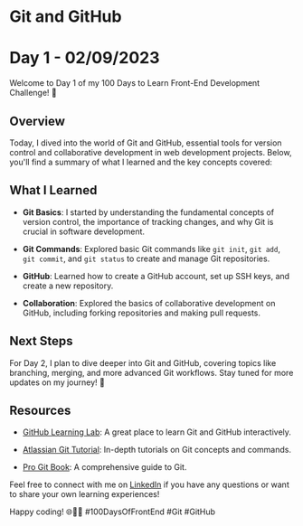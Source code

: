 # Git and GitHub

# Day 1 - 02/09/2023
Welcome to Day 1 of my 100 Days to Learn Front-End Development Challenge! 🚀

## Overview
Today, I dived into the world of Git and GitHub, essential tools for version control and collaborative development in web development projects. Below, you'll find a summary of what I learned and the key concepts covered:

## What I Learned

- **Git Basics**: I started by understanding the fundamental concepts of version control, the importance of tracking changes, and why Git is crucial in software development.

- **Git Commands**: Explored basic Git commands like `git init`, `git add`, `git commit`, and `git status` to create and manage Git repositories.

- **GitHub**: Learned how to create a GitHub account, set up SSH keys, and create a new repository.

- **Collaboration**: Explored the basics of collaborative development on GitHub, including forking repositories and making pull requests.

## Next Steps

For Day 2, I plan to dive deeper into Git and GitHub, covering topics like branching, merging, and more advanced Git workflows. Stay tuned for more updates on my journey! 🌟

## Resources

- [GitHub Learning Lab](https://lab.github.com/): A great place to learn Git and GitHub interactively.

- [Atlassian Git Tutorial](https://www.atlassian.com/git/tutorials): In-depth tutorials on Git concepts and commands.

- [Pro Git Book](https://git-scm.com/book/en/v2): A comprehensive guide to Git.

Feel free to connect with me on [LinkedIn](https://www.linkedin.com/in/scookiehail) if you have any questions or want to share your own learning experiences!

Happy coding! 🌐👩‍💻 #100DaysOfFrontEnd #Git #GitHub
